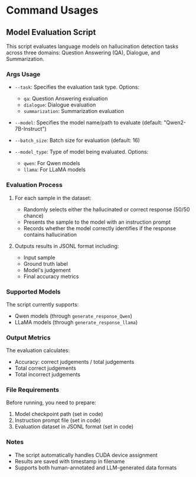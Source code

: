 # Command Usages

## Model Evaluation Script

This script evaluates language models on hallucination detection tasks across three domains: Question Answering (QA), Dialogue, and Summarization.

### Args Usage

- `--task`: Specifies the evaluation task type. Options:
  - `qa`: Question Answering evaluation
  - `dialogue`: Dialogue evaluation
  - `summarization`: Summarization evaluation

- `--model`: Specifies the model name/path to evaluate (default: "Qwen2-7B-Instruct")

- `--batch_size`: Batch size for evaluation (default: 16)

- `--model_type`: Type of model being evaluated. Options:
  - `qwen`: For Qwen models
  - `llama`: For LLaMA models

### Evaluation Process

1. For each sample in the dataset:
   - Randomly selects either the hallucinated or correct response (50/50 chance)
   - Presents the sample to the model with an instruction prompt
   - Records whether the model correctly identifies if the response contains hallucination

2. Outputs results in JSONL format including:
   - Input sample
   - Ground truth label
   - Model's judgement
   - Final accuracy metrics

### Supported Models

The script currently supports:
- Qwen models (through `generate_response_Qwen`)
- LLaMA models (through `generate_response_llama`)

### Output Metrics

The evaluation calculates:
- Accuracy: correct judgements / total judgements
- Total correct judgements
- Total incorrect judgements

### File Requirements

Before running, you need to prepare:
1. Model checkpoint path (set in code)
2. Instruction prompt file (set in code)
3. Evaluation dataset in JSONL format (set in code)

### Notes

- The script automatically handles CUDA device assignment
- Results are saved with timestamp in filename
- Supports both human-annotated and LLM-generated data formats